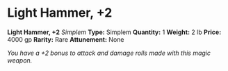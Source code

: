 # Light Hammer, +2

**Light Hammer, +2**
_Simplem_
**Type:** Simplem
**Quantity:** 1
**Weight:** 2 lb
**Price:** 4000 gp
**Rarity:** Rare
**Attunement:** None

*You have a +2 bonus to attack and damage rolls made with this magic weapon.*